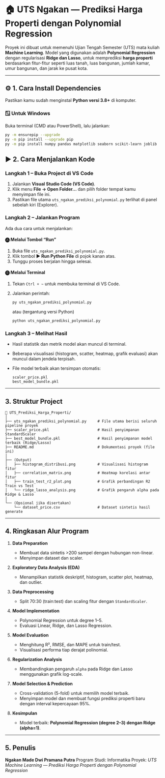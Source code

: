 # 🏠 UTS Ngakan — Prediksi Harga Properti dengan Polynomial Regression

Proyek ini dibuat untuk memenuhi Ujian Tengah Semester (UTS) mata kuliah **Machine Learning**.
Model yang digunakan adalah **Polynomial Regression** dengan regularisasi **Ridge dan Lasso**, untuk memprediksi **harga properti** berdasarkan fitur-fitur seperti luas tanah, luas bangunan, jumlah kamar, umur bangunan, dan jarak ke pusat kota.

---

## ⚙️ 1. Cara Install Dependencies

Pastikan kamu sudah menginstal **Python versi 3.8+** di komputer.

### 🪟 **Untuk Windows**

Buka terminal (CMD atau PowerShell), lalu jalankan:

```bash
py -m ensurepip --upgrade
py -m pip install --upgrade pip
py -m pip install numpy pandas matplotlib seaborn scikit-learn joblib
```

## ▶️ 2. Cara Menjalankan Kode

### **Langkah 1 – Buka Project di VS Code**

1. Jalankan **Visual Studio Code (VS Code)**.
2. Klik menu **File → Open Folder...** dan pilih folder tempat kamu menyimpan file ini.
3. Pastikan file utama `uts_ngakan_prediksi_polynomial.py` terlihat di panel sebelah kiri (Explorer).

### **Langkah 2 – Jalankan Program**

Ada dua cara untuk menjalankan:

#### 🅐 Melalui Tombol “Run”

1. Buka file `uts_ngakan_prediksi_polynomial.py`.
2. Klik tombol **▶ Run Python File** di pojok kanan atas.
3. Tunggu proses berjalan hingga selesai.

#### 🅑 Melalui Terminal

1. Tekan `Ctrl + ~` untuk membuka terminal di VS Code.
2. Jalankan perintah:

   ```bash
   py uts_ngakan_prediksi_polynomial.py
   ```

   atau (tergantung versi Python)

   ```bash
   python uts_ngakan_prediksi_polynomial.py
   ```

### **Langkah 3 – Melihat Hasil**

- Hasil statistik dan metrik model akan muncul di terminal.
- Beberapa visualisasi (histogram, scatter, heatmap, grafik evaluasi) akan muncul dalam jendela terpisah.
- File model terbaik akan tersimpan otomatis:

  ```
  scaler_price.pkl
  best_model_bundle.pkl
  ```

---

## 3. Struktur Project

```
📂 UTS_Prediksi_Harga_Properti/
│
├── uts_ngakan_prediksi_polynomial.py     # File utama berisi seluruh pipeline proyek
├── scaler_price.pkl                      # Hasil penyimpanan StandardScaler
├── best_model_bundle.pkl                 # Hasil penyimpanan model terbaik (Ridge/Lasso)
├── README.md                             # Dokumentasi proyek (file ini)
│
├── (Output)
│   ├── histogram_distribusi.png          # Visualisasi histogram fitur
│   ├── correlation_matrix.png            # Heatmap korelasi antar fitur
│   ├── train_test_r2_plot.png            # Grafik perbandingan R2 Train vs Test
│   └── ridge_lasso_analysis.png          # Grafik pengaruh alpha pada Ridge & Lasso
│
└── (Opsional jika disertakan)
    └── dataset_price.csv                 # Dataset sintetis hasil generate
```

---

## 4. Ringkasan Alur Program

1. **Data Preparation**

   - Membuat data sintetis >200 sampel dengan hubungan non-linear.
   - Menyimpan dataset dan scaler.

2. **Exploratory Data Analysis (EDA)**

   - Menampilkan statistik deskriptif, histogram, scatter plot, heatmap, dan outlier.

3. **Data Preprocessing**

   - Split 70:30 (train:test) dan scaling fitur dengan `StandardScaler`.

4. **Model Implementation**

   - Polynomial Regression untuk degree 1–5.
   - Evaluasi Linear, Ridge, dan Lasso Regression.

5. **Model Evaluation**

   - Menghitung R², RMSE, dan MAPE untuk train/test.
   - Visualisasi performa tiap derajat polinomial.

6. **Regularization Analysis**

   - Membandingkan pengaruh `alpha` pada Ridge dan Lasso menggunakan grafik log-scale.

7. **Model Selection & Prediction**

   - Cross-validation (5-fold) untuk memilih model terbaik.
   - Menyimpan model dan membuat fungsi prediksi properti baru dengan interval kepercayaan 95%.

8. **Kesimpulan**

   - Model terbaik: **Polynomial Regression (degree 2–3) dengan Ridge (alpha=1)**.

---

## 5. Penulis

**Ngakan Made Dwi Pramana Putra**
Program Studi: Informatika
Proyek: _UTS Machine Learning — Prediksi Harga Properti dengan Polynomial Regression_
